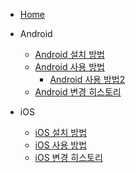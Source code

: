 - [Home](/)
  

- Android
  - [Android 설치 방법](Android/installation.md)
  - [Android 사용 방법](Android/usage.md)
    - [Android 사용 방법2](Android/usage.md)
  - [Android 변경 히스토리](Android/history.md)
  

- iOS
  - [iOS 설치 방법](iOS/installation.md)
  - [iOS 사용 방법](iOS/usage.md)
  - [iOS 변경 히스토리](iOS/history.md)
  
  